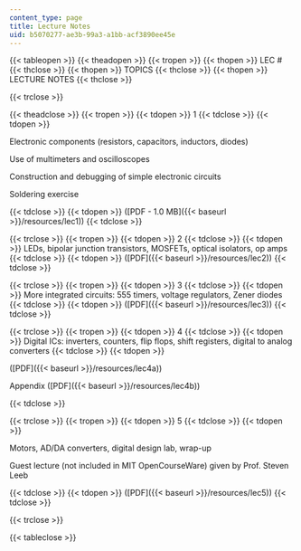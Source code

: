 ```yaml
---
content_type: page
title: Lecture Notes
uid: b5070277-ae3b-99a3-a1bb-acf3890ee45e
---
```


{{< tableopen >}}
{{< theadopen >}}
{{< tropen >}}
{{< thopen >}}
LEC #
{{< thclose >}}
{{< thopen >}}
TOPICS
{{< thclose >}}
{{< thopen >}}
LECTURE NOTES
{{< thclose >}}

{{< trclose >}}

{{< theadclose >}}
{{< tropen >}}
{{< tdopen >}}
1
{{< tdclose >}}
{{< tdopen >}}


Electronic components (resistors, capacitors, inductors, diodes)

Use of multimeters and oscilloscopes

Construction and debugging of simple electronic circuits

Soldering exercise


{{< tdclose >}}
{{< tdopen >}}
([PDF - 1.0 MB]({{< baseurl >}}/resources/lec1))
{{< tdclose >}}

{{< trclose >}}
{{< tropen >}}
{{< tdopen >}}
2
{{< tdclose >}}
{{< tdopen >}}
LEDs, bipolar junction transistors, MOSFETs, optical isolators, op amps
{{< tdclose >}}
{{< tdopen >}}
([PDF]({{< baseurl >}}/resources/lec2))
{{< tdclose >}}

{{< trclose >}}
{{< tropen >}}
{{< tdopen >}}
3
{{< tdclose >}}
{{< tdopen >}}
More integrated circuits: 555 timers, voltage regulators, Zener diodes
{{< tdclose >}}
{{< tdopen >}}
([PDF]({{< baseurl >}}/resources/lec3))
{{< tdclose >}}

{{< trclose >}}
{{< tropen >}}
{{< tdopen >}}
4
{{< tdclose >}}
{{< tdopen >}}
Digital ICs: inverters, counters, flip flops, shift registers, digital to analog converters
{{< tdclose >}}
{{< tdopen >}}


([PDF]({{< baseurl >}}/resources/lec4a))

Appendix ([PDF]({{< baseurl >}}/resources/lec4b))


{{< tdclose >}}

{{< trclose >}}
{{< tropen >}}
{{< tdopen >}}
5
{{< tdclose >}}
{{< tdopen >}}


Motors, AD/DA converters, digital design lab, wrap-up

Guest lecture (not included in MIT OpenCourseWare) given by Prof. Steven Leeb


{{< tdclose >}}
{{< tdopen >}}
([PDF]({{< baseurl >}}/resources/lec5))
{{< tdclose >}}

{{< trclose >}}

{{< tableclose >}}